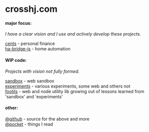 # crosshj.com

#### major focus:
_I have a clear vision and I use and actively develop these projects._

[cents](https://github.com/crosshj/cents) - personal finance   
[ha-bridge-js](https://github.com/crosshj/ha-bridge-js) - home automation    


#### WIP code:
_Projects with vision not fully formed._

[sandbox](/sandbox) - web sandbox   
[experiments](/experiments) - various experiments, some web and others not   
[footils](/footils) - web and node utility lib growing out of lessons learned from 'sandbox' and 'experiments'   

#### other:
[@github](https://github.com/crosshj) - source for the above and more   
[@pocket](http://sharedli.st/crosshj) - things I read

